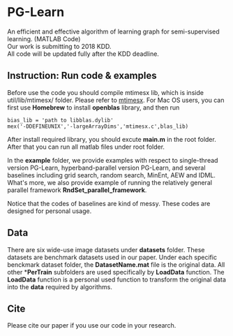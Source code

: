 # PG-Learn
An efficient and effective algorithm of learning graph for semi-supervised learning. (MATLAB Code)  
Our work is submitting to 2018 KDD.  
All code will be updated fully after the KDD deadline. 

## Instruction: Run code & examples
Before use the code you should compile mtimesx lib, which is inside util/lib/mtimesx/ folder. Please 
refer to [mtimesx](https://cn.mathworks.com/matlabcentral/fileexchange/25977-mtimesx-fast-matrix-multiply-with-multi-dimensional-supporthttps://cn.mathworks.com/matlabcentral/fileexchange/25977-mtimesx-fast-matrix-multiply-with-multi-dimensional-support). For Mac OS users, you can first use **Homebrew** to install **openblas** library, and then run
 
 	bias_lib = 'path to libblas.dylib'
	mex('-DDEFINEUNIX','-largeArrayDims','mtimesx.c',blas_lib)
	
After install required library, you should excute **main.m** in the root folder. After that you can run all matlab files under root folder. 
	
In the **example** folder, we provide examples with respect to single-thread version PG-Learn, hyperband-parallel version PG-Learn, and several baselines including grid search, random search, MinEnt, AEW and IDML. What's more, we also provide example of running the relatively general parallel framework **RndSet\_parallel_framework**.

Notice that the codes of baselines are kind of messy. These codes are designed for personal usage. 

## Data 
There are six wide-use image datasets under **datasets** folder. These datasets are benchmark datasets used in our paper. Under each specific benckmark dataset folder, the **DatasetName.mat** file is the original data. All other ***PerTrain** subfolders are used specifically by **LoadData** function. The **LoadData** function is a personal used function to transform the original data into the **data** required by algorithms.
 

## Cite
Please cite our paper if you use our code in your research. 
